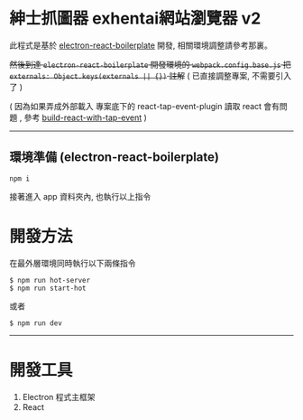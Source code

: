 紳士抓圖器 exhentai網站瀏覽器 v2
===================
此程式是基於 
[electron-react-boilerplate](https://github.com/chentsulin/electron-react-boilerplate)
開發, 相關環境調整請參考那裏。

~~然後到達 `electron-react-boilerplate` 開發環境的 `webpack.config.base.js` 把 `externals: Object.keys(externals || {})` 
註解~~ ( 已直接調整專案, 不需要引入了 ) 

( 因為如果弄成外部載入 專案底下的 react-tap-event-plugin 讀取 react 會有問題 , 
參考 [build-react-with-tap-event](https://github.com/swenyang/build-react-with-tap-event) )


----------

環境準備 (electron-react-boilerplate)
----

```
npm i
```
接著進入 app 資料夾內, 也執行以上指令

開發方法
====
在最外層環境同時執行以下兩條指令
```
$ npm run hot-server
$ npm run start-hot
```
或者
```
$ npm run dev
```


----------

開發工具
======

 1. Electron 程式主框架
 2. React
 